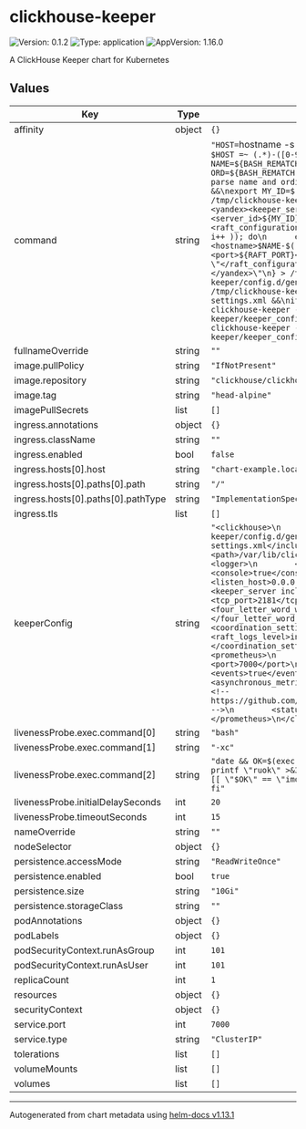 # clickhouse-keeper

![Version: 0.1.2](https://img.shields.io/badge/Version-0.1.2-informational?style=flat-square) ![Type: application](https://img.shields.io/badge/Type-application-informational?style=flat-square) ![AppVersion: 1.16.0](https://img.shields.io/badge/AppVersion-1.16.0-informational?style=flat-square)

A ClickHouse Keeper chart for Kubernetes

## Values

| Key | Type | Default | Description |
|-----|------|---------|-------------|
| affinity | object | `{}` |  |
| command | string | `"HOST=`hostname -s` &&\nDOMAIN=`hostname -d` &&\nif [[ $HOST =~ (.*)-([0-9]+)$ ]]; then\n    NAME=${BASH_REMATCH[1]}\n    ORD=${BASH_REMATCH[2]}\nelse\n    echo \"Failed to parse name and ordinal of Pod\"\n    exit 1\nfi &&\nexport MY_ID=$((ORD+1)) &&\nmkdir -p /tmp/clickhouse-keeper/config.d/ &&\n{\n  echo \"<yandex><keeper_server>\"\n  echo \"<server_id>${MY_ID}</server_id>\"\n  echo \"<raft_configuration>\"\n  for (( i=1; i<=$SERVERS; i++ )); do\n      echo \"<server><id>${i}</id><hostname>$NAME-$((i-1)).${DOMAIN}</hostname><port>${RAFT_PORT}</port></server>\"\n  done\n  echo \"</raft_configuration>\"\n  echo \"</keeper_server></yandex>\"\n} > /tmp/clickhouse-keeper/config.d/generated-keeper-settings.xml &&\ncat /tmp/clickhouse-keeper/config.d/generated-keeper-settings.xml &&\nif [[ \"1\" == \"$MY_ID\" ]]; then\n  clickhouse-keeper --config-file=/etc/clickhouse-keeper/keeper_config.xml --force-recovery\nelse\n  clickhouse-keeper --config-file=/etc/clickhouse-keeper/keeper_config.xml\nfi\n"` |  |
| fullnameOverride | string | `""` |  |
| image.pullPolicy | string | `"IfNotPresent"` |  |
| image.repository | string | `"clickhouse/clickhouse-keeper"` |  |
| image.tag | string | `"head-alpine"` |  |
| imagePullSecrets | list | `[]` |  |
| ingress.annotations | object | `{}` |  |
| ingress.className | string | `""` |  |
| ingress.enabled | bool | `false` |  |
| ingress.hosts[0].host | string | `"chart-example.local"` |  |
| ingress.hosts[0].paths[0].path | string | `"/"` |  |
| ingress.hosts[0].paths[0].pathType | string | `"ImplementationSpecific"` |  |
| ingress.tls | list | `[]` |  |
| keeperConfig | string | `"<clickhouse>\n    <include_from>/tmp/clickhouse-keeper/config.d/generated-keeper-settings.xml</include_from>\n    <path>/var/lib/clickhouse-keeper</path>\n    <logger>\n        <level>trace</level>\n        <console>true</console>\n    </logger>\n    <listen_host>0.0.0.0</listen_host>\n    <keeper_server incl=\"keeper_server\">\n        <tcp_port>2181</tcp_port>\n        <four_letter_word_white_list>*</four_letter_word_white_list>\n        <coordination_settings>\n            <raft_logs_level>information</raft_logs_level>\n        </coordination_settings>\n    </keeper_server>\n    <prometheus>\n        <endpoint>/metrics</endpoint>\n        <port>7000</port>\n        <metrics>true</metrics>\n        <events>true</events>\n        <asynchronous_metrics>true</asynchronous_metrics>\n        <!-- https://github.com/ClickHouse/ClickHouse/issues/46136 -->\n        <status_info>false</status_info>\n    </prometheus>\n</clickhouse>\n"` |  |
| livenessProbe.exec.command[0] | string | `"bash"` |  |
| livenessProbe.exec.command[1] | string | `"-xc"` |  |
| livenessProbe.exec.command[2] | string | `"date && OK=$(exec 3<>/dev/tcp/127.0.0.1/2181 ; printf \"ruok\" >&3 ; IFS=; tee <&3; exec 3<&- ;); if [[ \"$OK\" == \"imok\" ]]; then exit 0; else exit 1; fi"` |  |
| livenessProbe.initialDelaySeconds | int | `20` |  |
| livenessProbe.timeoutSeconds | int | `15` |  |
| nameOverride | string | `""` |  |
| nodeSelector | object | `{}` |  |
| persistence.accessMode | string | `"ReadWriteOnce"` |  |
| persistence.enabled | bool | `true` |  |
| persistence.size | string | `"10Gi"` |  |
| persistence.storageClass | string | `""` |  |
| podAnnotations | object | `{}` |  |
| podLabels | object | `{}` |  |
| podSecurityContext.runAsGroup | int | `101` |  |
| podSecurityContext.runAsUser | int | `101` |  |
| replicaCount | int | `1` |  |
| resources | object | `{}` |  |
| securityContext | object | `{}` |  |
| service.port | int | `7000` |  |
| service.type | string | `"ClusterIP"` |  |
| tolerations | list | `[]` |  |
| volumeMounts | list | `[]` |  |
| volumes | list | `[]` |  |

----------------------------------------------
Autogenerated from chart metadata using [helm-docs v1.13.1](https://github.com/norwoodj/helm-docs/releases/v1.13.1)
